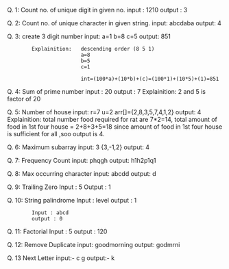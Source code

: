 Q. 1:	Count no. of unique digit in given no.
            input : 1210
            output : 3

Q. 2:	Count no. of unique character in given string.
            input:	abcdaba
           output: 	4
			   
Q. 3:   create 3 digit number
			input:	a=1
					b=8
					c=5
		   output:	851
					
			Explainition:	descending order (8 5 1)
							a=8
							b=5
							c=1
							
							int=(100*a)+(10*b)+(c)=(100*1)+(10*5)+(1)=851
							
Q. 4:	Sum of prime number
			input : 20
            output : 7
			Explainition:	2 and 5 is factor of 20
			
Q. 5:	Number of house
			input:	r=7
					u=2
					arr[]={2,8,3,5,7,4,1,2}
		   output:  4
		   Explainition:	total number food required for rat are 7*2=14, total amount of food in 1st four house = 2+8+3+5=18 since amount of food in 1st four house is sufficient for all ,soo output is 4.	   

Q. 6:	Maximum subarray
			input: 	3
					{3,-1,2}
			output: 4
			
Q. 7: 	Frequency Count
			input:  phqgh
			output: h1h2p1q1
			
Q. 8:	Max occurring character
			input:  abcdd
			output: d
			
Q. 9:	Trailing Zero
            Input : 5
            Output : 1
			
Q. 10:	String palindrome
            Input : level
            output : 1

            Input : abcd
            output : 0
			
Q. 11:	Factorial
			Input : 5
            output : 120

Q. 12:	Remove Duplicate
			input:  goodmorning
			output: godmrni

Q. 13	Next Letter
			input:- c
					g
			output:- k
